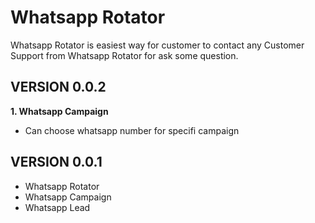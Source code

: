 # Whatsapp Rotator

Whatsapp Rotator is easiest way for customer to contact any Customer Support from Whatsapp Rotator for ask some question.


## VERSION 0.0.2

**1. Whatsapp Campaign**
- Can choose whatsapp number for specifi campaign

## VERSION 0.0.1

- Whatsapp Rotator
- Whatsapp Campaign
- Whatsapp Lead
